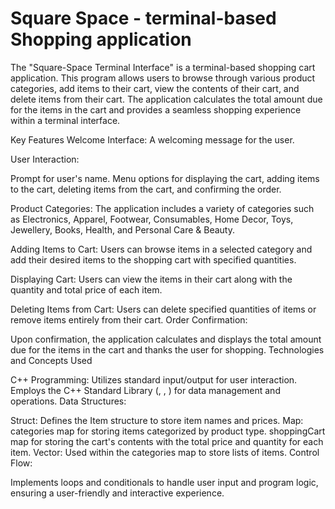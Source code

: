 # Square Space - terminal-based Shopping application

The "Square-Space Terminal Interface" is a terminal-based shopping cart application. This program allows users to browse through various product categories, add items to their cart, view the contents of their cart, and delete items from their cart. The application calculates the total amount due for the items in the cart and provides a seamless shopping experience within a terminal interface.

Key Features
Welcome Interface:
A welcoming message for the user.

User Interaction:

Prompt for user's name.
Menu options for displaying the cart, adding items to the cart, deleting items from the cart, and confirming the order.

Product Categories:
The application includes a variety of categories such as Electronics, Apparel, Footwear, Consumables, Home Decor, Toys, Jewellery, Books, Health, and Personal Care & Beauty.

Adding Items to Cart:
Users can browse items in a selected category and add their desired items to the shopping cart with specified quantities.

Displaying Cart:
Users can view the items in their cart along with the quantity and total price of each item.

Deleting Items from Cart:
Users can delete specified quantities of items or remove items entirely from their cart.
Order Confirmation:

Upon confirmation, the application calculates and displays the total amount due for the items in the cart and thanks the user for shopping.
Technologies and Concepts Used

C++ Programming:
Utilizes standard input/output for user interaction.
Employs the C++ Standard Library (<iostream>, <map>, <vector>) for data management and operations.
Data Structures:

Struct: Defines the Item structure to store item names and prices.
Map:
categories map for storing items categorized by product type.
shoppingCart map for storing the cart's contents with the total price and quantity for each item.
Vector: Used within the categories map to store lists of items.
Control Flow:

Implements loops and conditionals to handle user input and program logic, ensuring a user-friendly and interactive experience.
